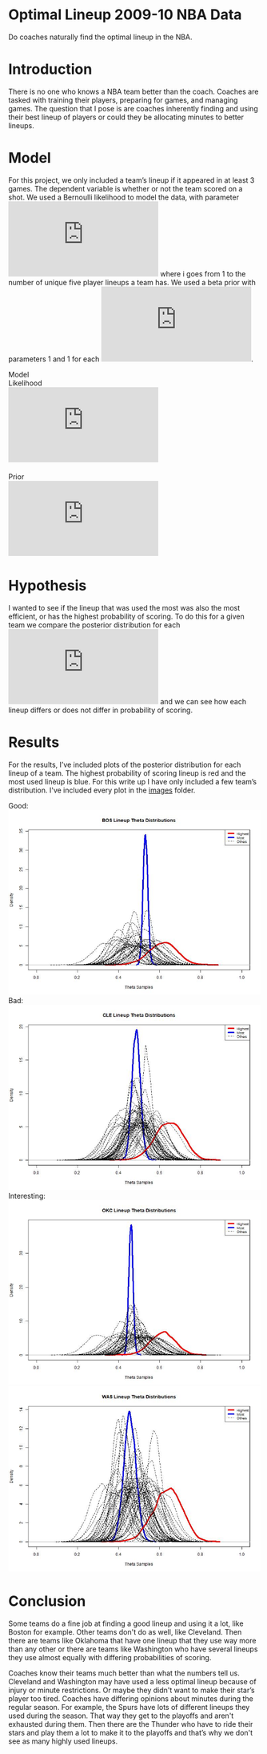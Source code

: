 # Optimal Lineup 2009-10 NBA Data
Do coaches naturally find the optimal lineup in the NBA.

# Introduction
There is no one who knows a NBA team better than the coach. Coaches are tasked with training their players, preparing for games, and managing games. The question that I pose is are coaches inherently finding and using their best lineup of players or could they be allocating minutes to better lineups.


# Model

For this project, we only included a team’s lineup if it appeared in at least 3 games. The dependent variable is whether or not the team scored on a shot. We used a Bernoulli likelihood to model the data, with parameter ![theta](https://latex.codecogs.com/gif.latex?%7B%5Ctheta_i%7D) where i goes from 1 to the number of unique five player lineups a team has. We used a beta prior with parameters 1 and 1 for each ![theta](https://latex.codecogs.com/gif.latex?%7B%5Ctheta%7D).

Model<br/>
Likelihood<br/>
![first equation](https://latex.codecogs.com/gif.latex?%7By_i%20%24%5Csim%24%20Bern%28%5Ctheta_i%20%29%5C%2C%5C%2C%5C%2C%5C%2C%5C%2C%5C%2C%5C%2C%5C%2C%5C%2C%5C%2C%5C%2C%5C%2C%5C%2C%5C%2C%5C%2C%5C%2C%5C%2C%5C%2C%5C%2C%5C%2C%5C%2C%5C%2C%5C%2C%5C%2C%5C%2C%5C%2C%5C%2C%5C%2C%5C%2C%5C%2C%5C%2C%5C%2C%5C%2C%5C%2C%5C%2C%5C%2C%5C%2C%5C%2C%5C%2C%5C%2C%5C%2C%5C%2C%5C%2C%5C%2C%5C%2C%5C%2C%5C%2C%5C%2C%5C%2C%5C%2C%5C%2C%5C%2C%5C%2C%5C%2C%5C%2C%5C%2C%5C%2C%5C%2C%5C%2C%5C%2C%5C%2C%5C%2C%5C%2C%5C%2C%5C%2C%5C%2C%5C%2C%5C%2C%5C%2C%5C%2C%5C%2C%5C%2C%5C%2C%5C%2C%5C%2C%5C%2C%5C%2C%5C%2C%5C%2C%5C%2C%5C%2C%20j%3D1%2C...%2Cm%2Ci%3D1%2C...%2Cn%7D)<br/><br/>
Prior<br/>
![first equation](https://latex.codecogs.com/gif.latex?%7B%5Ctheta_i%20%24%5Csim%24%20Beta%281%2C1%29%20%5C%2C%5C%2C%5C%2C%5C%2C%5C%2C%5C%2C%5C%2C%5C%2C%5C%2C%5C%2C%5C%2C%5C%2C%5C%2C%5C%2C%5C%2C%5C%2C%5C%2C%5C%2C%5C%2C%5C%2C%5C%2C%5C%2C%5C%2C%5C%2C%5C%2C%5C%2C%5C%2C%5C%2C%5C%2C%5C%2C%5C%2C%5C%2C%5C%2C%5C%2C%5C%2C%5C%2C%5C%2C%5C%2C%5C%2C%5C%2C%5C%2C%5C%2C%5C%2C%5C%2C%5C%2C%5C%2C%5C%2C%5C%2C%5C%2C%5C%2C%5C%2C%5C%2C%5C%2C%5C%2C%5C%2C%5C%2C%5C%2C%5C%2C%5C%2C%5C%2C%5C%2C%5C%2C%5C%2C%5C%2C%5C%2C%5C%2C%5C%2C%5C%2C%5C%2C%5C%2C%5C%2C%5C%2C%5C%2C%5C%2C%5C%2C%5C%2C%5C%2C%5C%2C%20i%3D1%2C...%2Cn%7D)

# Hypothesis 

I wanted to see if the lineup that was used the most was also the most efficient, or has the highest probability of scoring. To do this for a given team we compare the posterior distribution for each ![theta](https://latex.codecogs.com/gif.latex?%7B%5Ctheta%7D) and we can see how each lineup differs or does not differ in probability of scoring.

# Results

For the results, I’ve included plots of the posterior distribution for each lineup of a team. The highest probability of scoring lineup is red and the most used lineup is blue. For this write up I have only included a few team’s distribution. I've included every plot in the  [images](https://github.com/jamesyh/optimal-lineups/tree/master/images) folder.



Good:<br/>
![alt text](https://github.com/jamesyh/optimal-lineups/blob/master/images/BOS.jpg)<br/>
Bad:<br/>
![alt text](https://github.com/jamesyh/optimal-lineups/blob/master/images/CLE.jpg)<br/>
Interesting:<br/>
![alt text](https://github.com/jamesyh/optimal-lineups/blob/master/images/OKC.jpg)<br/>
![alt text](https://github.com/jamesyh/optimal-lineups/blob/master/images/WAS.jpg)<br/>

# Conclusion
Some teams do a fine job at finding a good lineup and using it a lot, like Boston for example. Other teams don't do as well, like Cleveland. Then there are teams like Oklahoma that have one lineup that they use way more than any other or there are teams like Washington who have several lineups they use almost equally with differing probabilities of scoring. 

Coaches know their teams much better than what the numbers tell us. Cleveland and Washington may have used a less optimal lineup because of injury or minute restrictions. Or maybe they didn't want to make their star’s player too tired. Coaches have differing opinions about minutes during the regular season. For example, the Spurs have lots of different lineups they used during the season. That way they get to the playoffs and aren't exhausted during them. Then there are the Thunder who have to ride their stars and play them a lot to make it to the playoffs and that’s why we don't see as many highly used lineups.

